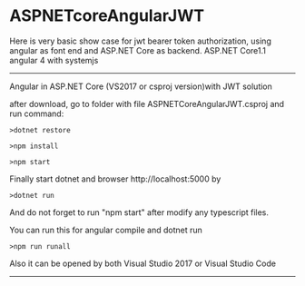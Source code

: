 # ASPNETcoreAngularJWT

Here is very basic show case for jwt bearer token authorization, using angular as font end and ASP.NET Core as backend.
ASP.NET Core1.1 angular 4 with systemjs

************************************************************
Angular in ASP.NET Core (VS2017 or csproj version)with JWT solution

after download, go to folder with file ASPNETCoreAngularJWT.csproj and run command:

    >dotnet restore
   
    >npm install
   
    >npm start
   
Finally start dotnet and browser http://localhost:5000 by

    >dotnet run
   
And do not forget to run "npm start" after modify any typescript files.

You can run this for angular compile and dotnet run

    >npm run runall

Also it can be opened by both Visual Studio 2017 or Visual Studio Code

********************************












